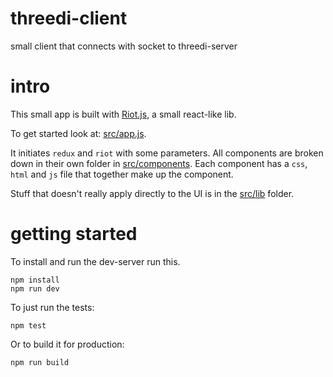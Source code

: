 # threedi-client
small client that connects with socket to threedi-server

# intro
This small app is built with [Riot.js](http://riotjs.com), a small react-like
lib.

To get started look at: [src/app.js](https://github.com/fritzvd/threedi-client/blob/master/src/app.js).

It initiates `redux` and `riot` with some parameters. All components are broken
down in their own folder in [src/components](https://github.com/fritzvd/threedi-client/tree/master/src/components).
Each component has a `css`, `html` and `js` file that together make up the component.

Stuff that doesn't really apply directly to the UI is in the [src/lib](https://github.com/fritzvd/threedi-client/tree/master/src/lib) folder.

# getting started
To install and run the dev-server run this.
```
npm install
npm run dev
```

To just run the tests:
```
npm test
```

Or to build it for production:
```
npm run build
```
